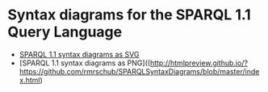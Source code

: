 # Syntax diagrams for the SPARQL 1.1 Query Language

* [SPARQL 1.1 syntax diagrams as SVG](http://htmlpreview.github.io/?https://github.com/rmrschub/SPARQLSyntaxDiagrams/blob/master/index.xhtml)
* [SPARQL 1.1 syntax diagrams as PNG]((http://htmlpreview.github.io/?https://github.com/rmrschub/SPARQLSyntaxDiagrams/blob/master/index.html) 
